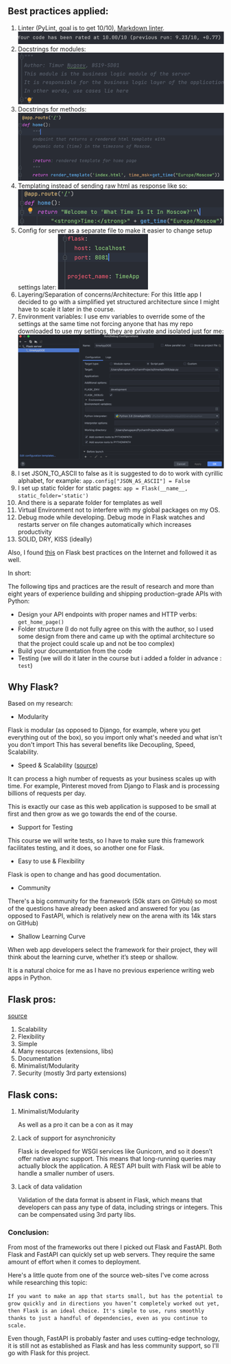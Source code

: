 ## Best practices applied:

1. Linter (PyLint, goal is to get 10/10), [Markdown linter](https://prettier.io/docs/en/install.html). ![img.png](img.png)
2. Docstrings for modules: ![img_2.png](img/img_2.png)
3. Docstrings for methods: ![img.png](img/img.png)
4. Templating instead of sending raw html as response like so: ![img_1.png](img/img_1.png)
5. Config for server as a separate file to make it easier to change setup settings later: ![img_3.png](img/img_3.png)
6. Layering/Separation of concerns/Architecture: For this little app I decided to go with a simplified yet structured
   architecture since I might have to scale it later in the course.
7. Environment variables: I use env variables to override some of the settings at the same time not forcing anyone
   that has my repo downloaded to use my settings, they are private and isolated just for
   me: ![img_4.png](img/img_4.png)
8. I set JSON_TO_ASCII to false as it is suggested to do
   to work with cyrillic alphabet, for example: `app.config["JSON_AS_ASCII"] = False`
9. I set up static folder for static pages: `app = Flask(__name__, static_folder='static')`
10. And there is a separate folder for templates as well
11. Virtual Environment not to interfere with my global packages on my OS.
12. Debug mode while developing. Debug mode in Flask watches and restarts server on file changes
    automatically which increases productivity
13. SOLID, DRY, KISS (ideally)

Also, I found
[this](https://auth0.com/blog/best-practices-for-flask-api-development/)
on Flask best practices on the Internet and followed it as well.

In short:

The following tips and practices are the result
of research and more than eight years of experience
building and shipping production-grade APIs with Python:

- Design your API endpoints with proper names and HTTP verbs: `get_home_page()`
- Folder structure (I do not fully agree on this with the author, so I used some design from there and came up with
  the optimal architecture so that the project could scale up and not be too complex)
- Build your documentation from the code
- Testing (we will do it later in the course but i added a folder in advance : `test`)

## Why Flask?

Based on my research:

- Modularity

Flask is modular (as opposed to Django,
for example, where you get everything out of the box),
so you import only what's needed and what isn't you don't import
This has several benefits like Decoupling, Speed, Scalability.

- Speed & Scalability
  ([source](https://able.bio/hardikshah/6-reasons-why-flask-is-better-framework-for-web-application-development--cd398f73))

It can process a high number of requests as your
business scales up with time. For example, Pinterest
moved from Django to Flask and is processing billions of requests per day.

This is exactly our case as this web application is supposed to be small at
first and then grow as we go towards the end of the course.

- Support for Testing

This course we will write tests, so I have to
make sure this framework facilitates testing,
and it does, so another one for Flask.

- Easy to use & Flexibility

Flask is open to change and has good documentation.

- Community

There's a big community for the framework (50k stars on GitHub)
so most of the questions have already been asked and answered for you
(as opposed to FastAPI, which is relatively new on the arena with its 14k stars
on GitHub)

- Shallow Learning Curve

When web app developers select the framework for their project,
they will think about the learning curve, whether it’s steep or shallow.

It is a natural choice for me as I have no previous experience writing web apps
in Python.

## Flask pros:

[source](https://www.netguru.com/blog/python-flask-versus-fastapi)

1. Scalability
2. Flexibility
3. Simple
4. Many resources (extensions, libs)
5. Documentation
6. Minimalist/Modularity
7. Security (mostly 3rd party extensions)

## Flask cons:

1. Minimalist/Modularity

   As well as a pro it can be a con as it may

2. Lack of support for asynchronicity

   Flask is developed for WSGI services like Gunicorn,
   and so it doesn’t offer native async support.
   This means that long-running queries may actually block the application.
   A REST API built with Flask will be able to handle a smaller number of users.

3. Lack of data validation

   Validation of the data format is absent in Flask,
   which means that developers can pass any type of data,
   including strings or integers.
   This can be compensated using 3rd party libs.

### Conclusion:

From most of the frameworks out there I picked out Flask and FastAPI.
Both Flask and FastAPI can quickly set up web servers.
They require the same amount of effort when it comes to deployment.

Here's a little quote from one of the source web-sites I've come across while
researching this topic:

`If you want to make an app that starts small, but has the potential to grow quickly and in directions you haven’t completely worked out yet, then Flask is an ideal choice. It's simple to use, runs smoothly thanks to just a handful of dependencies, even as you continue to scale.`

Even though, FastAPI is probably faster and uses cutting-edge technology,
it is still not as established as Flask
and has less community support, so I'll go with Flask for this project.
